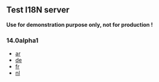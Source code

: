 ## Test I18N server

**Use for demonstration purpose only, not for production !**

### 14.0alpha1

- [ar](14.0alpha1/ar.tar.xz)
- [de](14.0alpha1/de.tar.xz)
- [fr](14.0alpha1/fr.tar.xz)
- [nl](14.0alpha1/nl.tar.xz)
